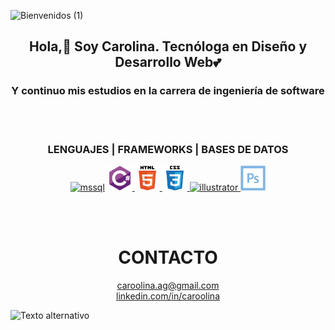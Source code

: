![Bienvenidos (1)](https://github.com/caroo96/caroo96/assets/133178284/626059cf-b87a-4779-acfb-3741f4e9fb43)

<div id="header" align="center">
	 <h2> Hola,👋 Soy Carolina. Tecnóloga en Diseño y Desarrollo Web💕</h2>

<h3> Y continuo mis estudios en la carrera de ingeniería de software</h3>
</div> <br><br>

<div align="center">
<h3>LENGUAJES | FRAMEWORKS | BASES DE DATOS </h3>
<p>

<a  href="https://www.microsoft.com/en-us/sql-server" target="_blank" rel="noreferrer"> <img src="https://www.svgrepo.com/show/303229/microsoft-sql-server-logo.svg" alt="mssql" width="40" height="40"/></a>    <a href="https://www.w3schools.com/cs/" target="_blank" rel="noreferrer"> <img src="https://raw.githubusercontent.com/devicons/devicon/master/icons/csharp/csharp-original.svg" alt="csharp" width="40" height="40"/> </a>    <a href="https://www.w3.org/html/" target="_blank" rel="noreferrer"> <img src="https://raw.githubusercontent.com/devicons/devicon/master/icons/html5/html5-original-wordmark.svg" alt="html5" width="40" height="40"/> </a> <a href="https://www.w3schools.com/css/" target="_blank" rel="noreferrer"> <img src="https://raw.githubusercontent.com/devicons/devicon/master/icons/css3/css3-original-wordmark.svg" alt="css3" width="40" height="40"/> </a>  <a href="https://www.adobe.com/in/products/illustrator.html" target="_blank" rel="noreferrer"> <img src="https://www.vectorlogo.zone/logos/adobe_illustrator/adobe_illustrator-icon.svg" alt="illustrator" width="40" height="40"/> </a> <a href="https://www.photoshop.com/en" target="_blank" rel="noreferrer"> <img src="https://raw.githubusercontent.com/devicons/devicon/master/icons/photoshop/photoshop-line.svg" alt="photoshop" width="40" height="40"/> </a> </p>
</div><br><br>

<div align="center">
<h1> CONTACTO </h1>
<a href="https://mail.google.com/mail/u/0/#inbox"> caroolina.ag@gmail.com </a> <br>
<a href="https://www.linkedin.com/in/caroolina"> linkedin.com/in/caroolina </a>
</div>


![Texto alternativo](https://imgur.com/ig6zXhR.jpg)
             
									
                  
